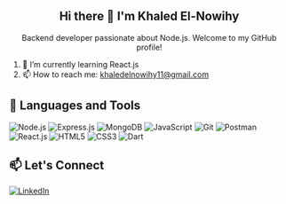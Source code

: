 <h2 align="center">Hi there 👋 I'm Khaled El-Nowihy</h2>
<p align="center">Backend developer passionate about Node.js. Welcome to my GitHub profile!</p>

1. 🌱 I’m currently learning React.js
2. 📫 How to reach me: khaledelnowihy11@gmail.com

## 🚀 Languages and Tools

<img src="https://img.icons8.com/ios-filled/50/000000/nodejs.png" alt="Node.js" />
<img src="https://img.icons8.com/ios-filled/50/000000/express.png" alt="Express.js" />
<img src="https://img.icons8.com/ios-filled/50/000000/mongodb.png" alt="MongoDB" />
<img src="https://img.icons8.com/ios-filled/50/000000/javascript.png" alt="JavaScript" />
<img src="https://img.icons8.com/ios-filled/50/000000/git.png" alt="Git" />
<img src="https://img.icons8.com/dusk/64/000000/postman-api.png" alt="Postman" />
<img src="https://img.icons8.com/ios-filled/50/000000/react-native.png" alt="React.js" />
<img src="https://img.icons8.com/ios-filled/50/000000/html-5.png" alt="HTML5" />
<img src="https://img.icons8.com/ios-filled/50/000000/css3.png" alt="CSS3" />
<img src="https://img.icons8.com/dusk/64/000000/dart.png" alt="Dart" />

## 📫 Let's Connect

[<img src="https://img.icons8.com/ios-filled/50/000000/linkedin-circled.png" alt="LinkedIn" />](https://www.linkedin.com/in/khaled-elnowihy-ab6b92241/)
